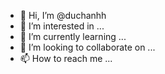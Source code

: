 - 👋 Hi, I’m @duchanhh
- 👀 I’m interested in ...
- 🌱 I’m currently learning ...
- 💞️ I’m looking to collaborate on ...
- 📫 How to reach me ...

<!---
duchanhh/duchanhh is a ✨ special ✨ repository because its `README.md` (this file) appears on your GitHub profile.
You can click the Preview link to take a look at your changes.
--->
